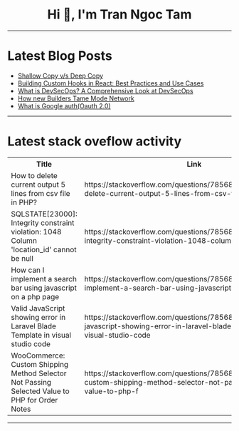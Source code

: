 <h1 align="center">Hi 👋, I'm Tran Ngoc Tam</h1>

---

# Latest Blog Posts 
<!-- BLOG-POST-LIST:START -->
- [Shallow Copy v/s Deep Copy](https://dev.to/kiransm/shallow-copy-vs-deep-copy-a8l)
- [Building Custom Hooks in React: Best Practices and Use Cases](https://dev.to/delia_code/building-custom-hooks-in-react-best-practices-and-use-cases-273l)
- [What is DevSecOps? A Comprehensive Look at DevSecOps](https://dev.to/gauri1504/what-is-devsecops-a-comprehensive-look-at-devsecops-4892)
- [How new Builders Tame Mode Network](https://dev.to/wolfcito/how-new-builders-tame-mode-network-b1l)
- [What is Google auth&lpar;Oauth 2.0&rpar;](https://dev.to/gagecantrelle/what-is-google-authoauth-20-n5g)
<!-- BLOG-POST-LIST:END -->

---

# Latest stack oveflow activity
<table>
  <tr><th>Title</th><th>Link</th></tr>
  <!-- STACKOVERFLOW:START --><tr><td>How to delete current output 5 lines from csv file in PHP?</td><td>https://stackoverflow.com/questions/78568318/how-to-delete-current-output-5-lines-from-csv-file-in-php</td></tr><tr><td>SQLSTATE[23000]: Integrity constraint violation: 1048 Column &#39;location_id&#39; cannot be null</td><td>https://stackoverflow.com/questions/78568299/sqlstate23000-integrity-constraint-violation-1048-column-location-id-canno</td></tr><tr><td>How can I implement a search bar using javascript on a php page</td><td>https://stackoverflow.com/questions/78568291/how-can-i-implement-a-search-bar-using-javascript-on-a-php-page</td></tr><tr><td>Valid JavaScript showing error in Laravel Blade Template in visual studio code</td><td>https://stackoverflow.com/questions/78568278/valid-javascript-showing-error-in-laravel-blade-template-in-visual-studio-code</td></tr><tr><td>WooCommerce: Custom Shipping Method Selector Not Passing Selected Value to PHP for Order Notes</td><td>https://stackoverflow.com/questions/78568211/woocommerce-custom-shipping-method-selector-not-passing-selected-value-to-php-f</td></tr><!-- STACKOVERFLOW:END -->
</table>

---


